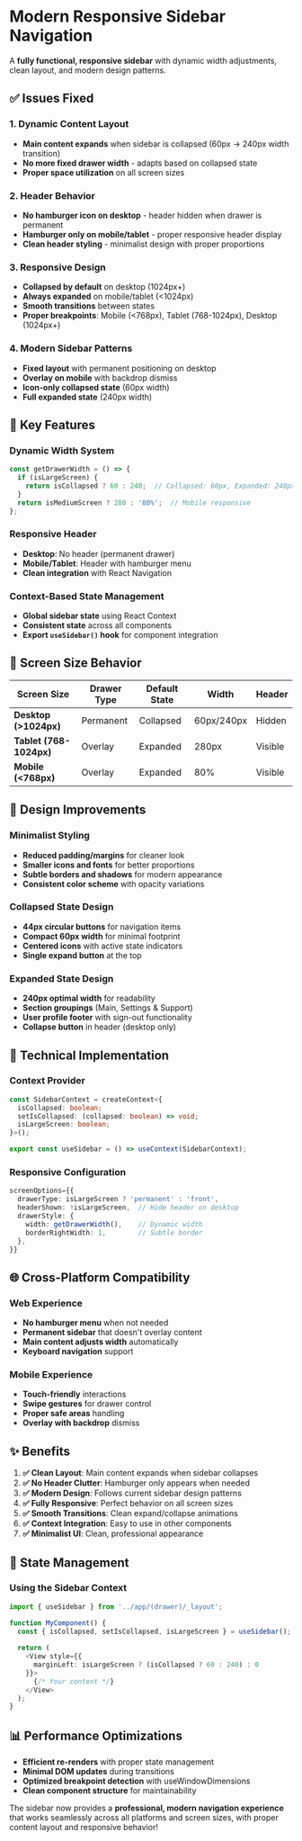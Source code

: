 # Modern Responsive Sidebar Navigation

A **fully functional, responsive sidebar** with dynamic width adjustments, clean layout, and modern design patterns.

## ✅ **Issues Fixed**

### **1. Dynamic Content Layout**
- **Main content expands** when sidebar is collapsed (60px → 240px width transition)
- **No more fixed drawer width** - adapts based on collapsed state
- **Proper space utilization** on all screen sizes

### **2. Header Behavior**
- **No hamburger icon on desktop** - header hidden when drawer is permanent
- **Hamburger only on mobile/tablet** - proper responsive header display
- **Clean header styling** - minimalist design with proper proportions

### **3. Responsive Design**
- **Collapsed by default** on desktop (1024px+)
- **Always expanded** on mobile/tablet (<1024px)
- **Smooth transitions** between states
- **Proper breakpoints**: Mobile (<768px), Tablet (768-1024px), Desktop (1024px+)

### **4. Modern Sidebar Patterns**
- **Fixed layout** with permanent positioning on desktop
- **Overlay on mobile** with backdrop dismiss
- **Icon-only collapsed state** (60px width)
- **Full expanded state** (240px width)

## 🚀 **Key Features**

### **Dynamic Width System**
```typescript
const getDrawerWidth = () => {
  if (isLargeScreen) {
    return isCollapsed ? 60 : 240;  // Collapsed: 60px, Expanded: 240px
  }
  return isMediumScreen ? 280 : '80%';  // Mobile responsive
};
```

### **Responsive Header**
- **Desktop**: No header (permanent drawer)
- **Mobile/Tablet**: Header with hamburger menu
- **Clean integration** with React Navigation

### **Context-Based State Management**
- **Global sidebar state** using React Context
- **Consistent state** across all components
- **Export `useSidebar()` hook** for component integration

## 📱 **Screen Size Behavior**

| Screen Size | Drawer Type | Default State | Width | Header |
|-------------|-------------|---------------|-------|---------|
| **Desktop (>1024px)** | Permanent | Collapsed | 60px/240px | Hidden |
| **Tablet (768-1024px)** | Overlay | Expanded | 280px | Visible |
| **Mobile (<768px)** | Overlay | Expanded | 80% | Visible |

## 🎨 **Design Improvements**

### **Minimalist Styling**
- **Reduced padding/margins** for cleaner look
- **Smaller icons and fonts** for better proportions
- **Subtle borders and shadows** for modern appearance
- **Consistent color scheme** with opacity variations

### **Collapsed State Design**
- **44px circular buttons** for navigation items
- **Compact 60px width** for minimal footprint
- **Centered icons** with active state indicators
- **Single expand button** at the top

### **Expanded State Design**
- **240px optimal width** for readability
- **Section groupings** (Main, Settings & Support)
- **User profile footer** with sign-out functionality
- **Collapse button** in header (desktop only)

## 🔧 **Technical Implementation**

### **Context Provider**
```typescript
const SidebarContext = createContext<{
  isCollapsed: boolean;
  setIsCollapsed: (collapsed: boolean) => void;
  isLargeScreen: boolean;
}>();

export const useSidebar = () => useContext(SidebarContext);
```

### **Responsive Configuration**
```typescript
screenOptions={{
  drawerType: isLargeScreen ? 'permanent' : 'front',
  headerShown: !isLargeScreen,  // Hide header on desktop
  drawerStyle: {
    width: getDrawerWidth(),    // Dynamic width
    borderRightWidth: 1,        // Subtle border
  },
}}
```

## 🌐 **Cross-Platform Compatibility**

### **Web Experience**
- **No hamburger menu** when not needed
- **Permanent sidebar** that doesn't overlay content
- **Main content adjusts width** automatically
- **Keyboard navigation** support

### **Mobile Experience**
- **Touch-friendly** interactions
- **Swipe gestures** for drawer control
- **Proper safe areas** handling
- **Overlay with backdrop** dismiss

## ✨ **Benefits**

1. **✅ Clean Layout**: Main content expands when sidebar collapses
2. **✅ No Header Clutter**: Hamburger only appears when needed
3. **✅ Modern Design**: Follows current sidebar design patterns
4. **✅ Fully Responsive**: Perfect behavior on all screen sizes
5. **✅ Smooth Transitions**: Clean expand/collapse animations
6. **✅ Context Integration**: Easy to use in other components
7. **✅ Minimalist UI**: Clean, professional appearance

## 🔄 **State Management**

### **Using the Sidebar Context**
```typescript
import { useSidebar } from '../app/(drawer)/_layout';

function MyComponent() {
  const { isCollapsed, setIsCollapsed, isLargeScreen } = useSidebar();
  
  return (
    <View style={{ 
      marginLeft: isLargeScreen ? (isCollapsed ? 60 : 240) : 0 
    }}>
      {/* Your content */}
    </View>
  );
}
```

## 📊 **Performance Optimizations**

- **Efficient re-renders** with proper state management
- **Minimal DOM updates** during transitions
- **Optimized breakpoint detection** with useWindowDimensions
- **Clean component structure** for maintainability

The sidebar now provides a **professional, modern navigation experience** that works seamlessly across all platforms and screen sizes, with proper content layout and responsive behavior! 